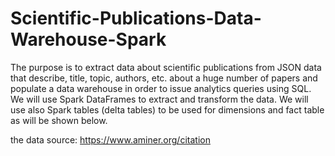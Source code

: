 # Scientific-Publications-Data-Warehouse-Spark
The purpose is to extract data about scientific publications from JSON data that describe, title, topic, authors, etc. about a huge number of papers and populate a data warehouse in order to issue analytics queries using SQL. We will use Spark DataFrames to extract and transform the data. We will use also Spark tables (delta tables) to be used for dimensions and fact table as will be shown below.

the data source: https://www.aminer.org/citation
